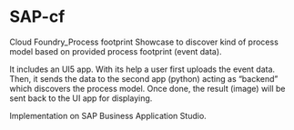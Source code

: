# SAP-cf
Cloud Foundry_Process footprint
Showcase to discover kind of process model based on provided process footprint (event data).

It includes an UI5 app. With its help a user first uploads the event data. Then, it sends the data to the second app (python) acting as “backend” which discovers the process model. Once done, the result (image) will be sent back to the UI app for displaying.

Implementation on SAP Business Application Studio.
